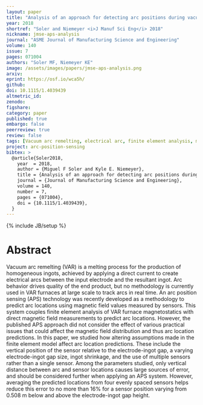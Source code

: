 ```yaml
---
layout: paper
title: "Analysis of an approach for detecting arc positions during vacuum arc remelting based on magnetic flux density measurements"
year: 2018
shortref: "Soler and Niemeyer <i>J Manuf Sci Eng</i> 2018"
nickname: jmse-aps-analysis
journal: "ASME Journal of Manufacturing Science and Engineering"
volume: 140
issue: 7
pages: 071004
authors: "Soler MF, Niemeyer KE"
image: /assets/images/papers/jmse-aps-analysis.png
arxiv:
eprint: https://osf.io/wca5h/
github:
doi: 10.1115/1.4039439
altmetric_id:
zenodo:
figshare:
category: paper
published: true
embargo: false
peerreview: true
review: false
tags: [Vacuum arc remelting, electrical arc, finite element analysis, magnetostatics]
project: arc-position-sensing
bibtex: >
  @article{Soler2018,
    year  = 2018,
    author = {Miguel F Soler and Kyle E. Niemeyer},
    title = {Analysis of an approach for detecting arc positions during vacuum arc remelting based on magnetic flux density measurements},
    journal = {Journal of Manufacturing Science and Engineering},
    volume = 140,
    number = 7,
    pages = {071004},
    doi = {10.1115/1.4039439},
  }
---
```

{% include JB/setup %}

# Abstract

Vacuum arc remelting (VAR) is a melting process for the production of homogeneous ingots, achieved by applying a direct current to create electrical arcs between the input electrode and the resultant ingot. Arc behavior drives quality of the end product, but no methodology is currently used in VAR furnaces at large scale to track arcs in real time. An arc position sensing (APS) technology was recently developed as a methodology to predict arc locations using magnetic field values measured by sensors. This system couples finite element analysis of VAR furnace magnetostatics with direct magnetic field measurements to predict arc locations. However, the published APS approach did not consider the effect of various practical issues that could affect the magnetic field distribution and thus arc location predictions. In this paper, we studied how altering assumptions made in the finite element model affect arc location predictions. These include the vertical position of the sensor relative to the electrode-ingot gap, a varying electrode-ingot gap size, ingot shrinkage, and the use of multiple sensors rather than a single sensor. Among the parameters studied, only vertical distance between arc and sensor locations causes large sources of error, and should be considered further when applying an APS system. However, averaging the predicted locations from four evenly spaced sensors helps reduce this error to no more than 16% for a sensor position varying from 0.508 m below and above the electrode-ingot gap height.
